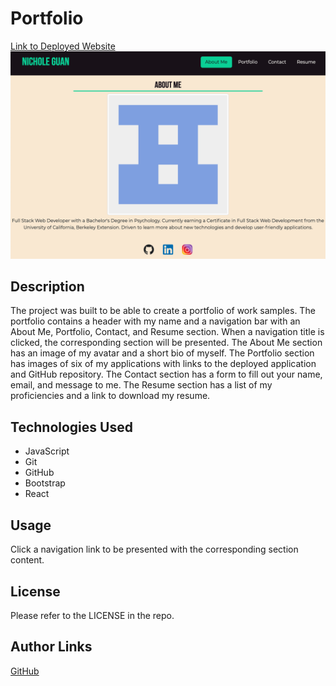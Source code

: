 # Portfolio

[Link to Deployed Website](https://ncguan.github.io/portfolio-ng/)
![Portfolio Homepage](./src/images/portfolio-image.png)

## Description
The project was built to be able to create a portfolio of work samples. The portfolio contains a header with my name and a navigation bar with an About Me, Portfolio, Contact, and Resume section. When a navigation title is clicked, the corresponding section will be presented. The About Me section has an image of my avatar and a short bio of myself. The Portfolio section has images of six of my applications with links to the deployed application and GitHub repository. The Contact section has a form to fill out your name, email, and message to me. The Resume section has a list of my proficiencies and a link to download my resume.

## Technologies Used
- JavaScript
- Git
- GitHub
- Bootstrap
- React

## Usage
Click a navigation link to be presented with the corresponding section content.

## License
Please refer to the LICENSE in the repo.

## Author Links
[GitHub](https://github.com/ncguan)